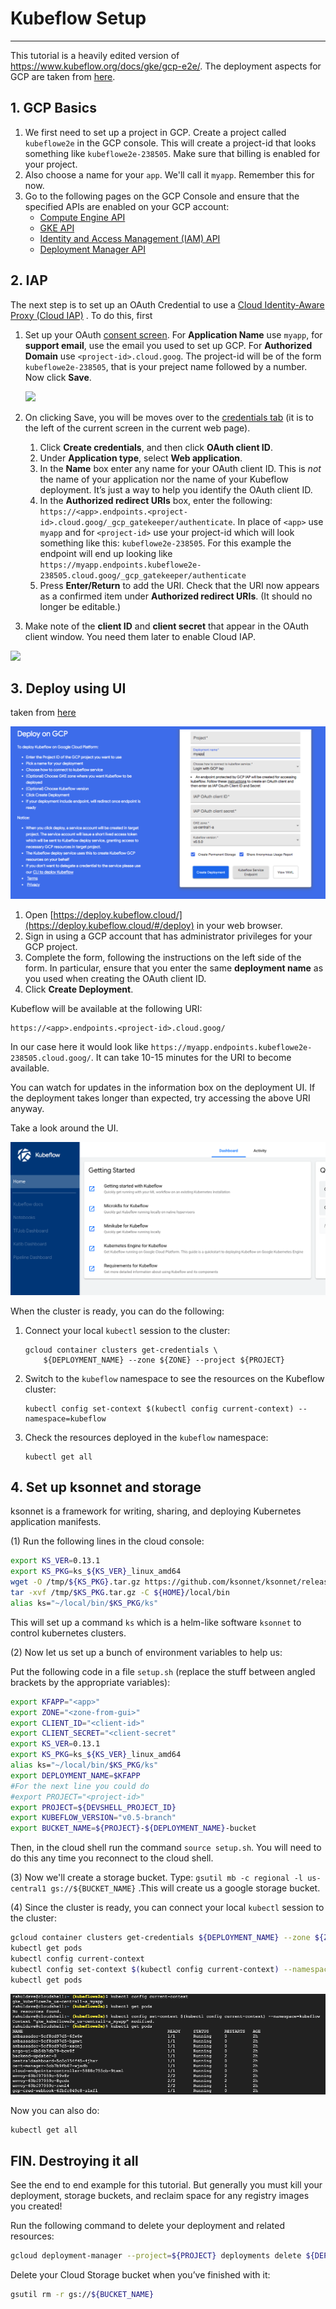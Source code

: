 # Kubeflow Setup

---

This tutorial is a heavily edited version of <https://www.kubeflow.org/docs/gke/gcp-e2e/>. The deployment aspects for GCP are taken from [here](https://www.kubeflow.org/docs/gke/deploy/).

## 1. GCP Basics

1. We first need to set up a project in GCP. Create a project called `kubeflowe2e` in the GCP console. This will create a project-id that looks something like `kubeflowe2e-238505`. Make sure that billing is enabled for your project.
2. Also choose a name for your `app`. We'll call it `myapp`. Remember this for now.
3. Go to the following pages on the GCP Console and ensure that the specified APIs are enabled on your GCP account:
   - [Compute Engine API](https://console.cloud.google.com/apis/library/compute.googleapis.com)
   - [GKE API](https://console.cloud.google.com/apis/library/container.googleapis.com)
   - [Identity and Access Management (IAM) API](https://console.cloud.google.com/apis/library/iam.googleapis.com)
   - [Deployment Manager API](https://console.cloud.google.com/apis/library/deploymentmanager.googleapis.com)

## 2. IAP

The next step is to set up an OAuth Credential to use a [Cloud Identity-Aware Proxy (Cloud IAP)](https://cloud.google.com/iap/docs/) . To do this, first

1. Set up your OAuth [consent screen](https://console.cloud.google.com/apis/credentials/consent). For **Application Name** use `myapp`, for **support email**, use the email you used to set up GCP. For **Authorized Domain** use `<project-id>.cloud.goog`. The project-id will be of the form `kubeflowe2e-238505`, that is your preject name followed by a number. Now click **Save**.

   ![](https://www.kubeflow.org/docs/images/consent-screen.png)

2. On clicking Save, you will be moves over to the [credentials tab](https://console.cloud.google.com/apis/credentials) (it is to the left of the current screen in the current web page).

     1. Click **Create credentials**, and then click **OAuth client ID**.
   2. Under **Application type**, select **Web application**.
   3. In the **Name** box enter any name for your OAuth client ID. This is *not* the name of your application nor the name of your Kubeflow deployment. It’s just a way to help you identify the OAuth client ID.
   4. In the **Authorized redirect URIs** box, enter the following: `https://<app>.endpoints.<project-id>.cloud.goog/_gcp_gatekeeper/authenticate`. In place of `<app>` use `myapp` and for `<project-id>` use your project-id which will look something like this: `kubeflowe2e-238505`. For this example the endpoint will end up looking like `https://myapp.endpoints.kubeflowe2e-238505.cloud.goog/_gcp_gatekeeper/authenticate`
   5. Press **Enter/Return** to add the URI. Check that the URI now appears as a confirmed item under **Authorized redirect URIs**. (It should no longer be editable.)
3. Make note of the **client ID** and **client secret** that appear in the OAuth client window. You need them later to enable Cloud IAP.


![](https://www.kubeflow.org/docs/images/oauth-credential.png)



## 3. Deploy using UI



taken from [here](https://www.kubeflow.org/docs/gke/deploy/deploy-ui/)

![](images/deploy.kubeflow.cloud.png)

1.  Open [https://deploy.kubeflow.cloud/](https://deploy.kubeflow.cloud/#/deploy) in your web browser.
2.  Sign in using a GCP account that has administrator privileges for your GCP project.
3.  Complete the form, following the instructions on the left side of the form. In particular, ensure that you enter the same **deployment name** as you used when creating the OAuth client ID.
4.  Click **Create Deployment**.

Kubeflow will be available at the following URI:

```
https://<app>.endpoints.<project-id>.cloud.goog/
```

In our case here it would look like `https://myapp.endpoints.kubeflowe2e-238505.cloud.goog/`. It can take 10-15 minutes for the URI to become available.

You can watch for updates in the information box on the deployment UI. If the deployment takes longer than expected, try accessing the above URI anyway.

Take a look around the UI.

![](images/kfdash.png)

When the cluster is ready, you can do the following:

1. Connect your local `kubectl` session to the cluster:

   ```
   gcloud container clusters get-credentials \
       ${DEPLOYMENT_NAME} --zone ${ZONE} --project ${PROJECT}
   ```

2. Switch to the `kubeflow` namespace to see the resources on the Kubeflow cluster:

   ```
   kubectl config set-context $(kubectl config current-context) --namespace=kubeflow
   ```

3. Check the resources deployed in the `kubeflow` namespace:

   ```
   kubectl get all
   ```

## 4. Set up ksonnet and storage

ksonnet is a framework for writing, sharing, and deploying Kubernetes application manifests.

(1) Run the following lines in the cloud console:

```bash
export KS_VER=0.13.1
export KS_PKG=ks_${KS_VER}_linux_amd64
wget -O /tmp/${KS_PKG}.tar.gz https://github.com/ksonnet/ksonnet/releases/download/v${KS_VER}/${KS_PKG}.tar.gz
tar -xvf /tmp/$KS_PKG.tar.gz -C ${HOME}/local/bin
alias ks="~/local/bin/$KS_PKG/ks"
```

This will set up a command `ks` which is a helm-like software `ksonnet` to control kubernetes clusters.

(2) Now let us set up a bunch of environment variables to help us:

Put the following code in a file `setup.sh` (replace the stuff between angled brackets by the appropriate variables):

```bash
export KFAPP="<app>"
export ZONE="<zone-from-gui>"
export CLIENT_ID="<client-id>"
export CLIENT_SECRET="<client-secret"
export KS_VER=0.13.1
export KS_PKG=ks_${KS_VER}_linux_amd64
alias ks="~/local/bin/$KS_PKG/ks"
export DEPLOYMENT_NAME=$KFAPP
#For the next line you could do
#export PROJECT="<project-id>"
export PROJECT=${DEVSHELL_PROJECT_ID}
export KUBEFLOW_VERSION="v0.5-branch"
export BUCKET_NAME=${PROJECT}-${DEPLOYMENT_NAME}-bucket
```

Then, in the cloud shell run the command `source setup.sh`. You will need to do this any time you reconnect to the cloud shell.

(3) Now we'll create a storage bucket. Type: `gsutil mb -c regional -l us-central1 gs://${BUCKET_NAME}` .This will create us a google storage bucket.

(4) Since the cluster is ready, you can connect your local `kubectl` session to the cluster:

```bash
gcloud container clusters get-credentials ${DEPLOYMENT_NAME} --zone ${ZONE} --project ${PROJECT}
kubectl get pods
kubectl config current-context
kubectl config set-context $(kubectl config current-context) --namespace=kubeflow
kubectl get pods
```

![](images/kubectlkfns.png)

Now you can also do:

```
kubectl get all
```

## FIN. Destroying it all

See the end to end example for this tutorial. But generally you must kill your deployment, storage buckets, and reclaim space for any registry images you created!

Run the following command to delete your deployment and related resources:

```bash
gcloud deployment-manager --project=${PROJECT} deployments delete ${DEPLOYMENT_NAME}
```

Delete your Cloud Storage bucket when you’ve finished with it:

```bash
gsutil rm -r gs://${BUCKET_NAME}
```
